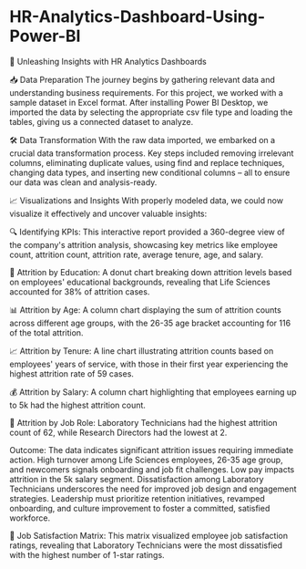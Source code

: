 # HR-Analytics-Dashboard-Using-Power-BI
🚀 Unleashing Insights with HR Analytics Dashboards

📥 Data Preparation The journey begins by gathering relevant data and understanding business requirements. For this project, we worked with a sample dataset in Excel format. After installing Power BI Desktop, we imported the data by selecting the appropriate csv file type and loading the tables, giving us a connected dataset to analyze.

🛠️ Data Transformation With the raw data imported, we embarked on a crucial data transformation process. Key steps included removing irrelevant columns, eliminating duplicate values, using find and replace techniques, changing data types, and inserting new conditional columns – all to ensure our data was clean and analysis-ready.

📈 Visualizations and Insights With properly modeled data, we could now visualize it effectively and uncover valuable insights:

🔍 Identifying KPIs: This interactive report provided a 360-degree view of the company's attrition analysis, showcasing key metrics like employee count, attrition count, attrition rate, average tenure, age, and salary.

🥧 Attrition by Education: A donut chart breaking down attrition levels based on employees' educational backgrounds, revealing that Life Sciences accounted for 38% of attrition cases.

📊 Attrition by Age: A column chart displaying the sum of attrition counts across different age groups, with the 26-35 age bracket accounting for 116 of the total attrition.

📈 Attrition by Tenure: A line chart illustrating attrition counts based on employees' years of service, with those in their first year experiencing the highest attrition rate of 59 cases.

💰 Attrition by Salary: A column chart highlighting that employees earning up to 5k had the highest attrition count.

👷 Attrition by Job Role: Laboratory Technicians had the highest attrition count of 62, while Research Directors had the lowest at 2.

Outcome: The data indicates significant attrition issues requiring immediate action. High turnover among Life Sciences employees, 26-35 age group, and newcomers signals onboarding and job fit challenges. Low pay impacts attrition in the 5k salary segment. Dissatisfaction among Laboratory Technicians underscores the need for improved job design and engagement strategies. Leadership must prioritize retention initiatives, revamped onboarding, and culture improvement to foster a committed, satisfied workforce.

🌟 Job Satisfaction Matrix: This matrix visualized employee job satisfaction ratings, revealing that Laboratory Technicians were the most dissatisfied with the highest number of 1-star ratings.
